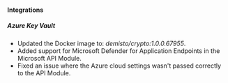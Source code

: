 
#### Integrations

##### Azure Key Vault
- Updated the Docker image to: *demisto/crypto:1.0.0.67955*.
- Added support for Microsoft Defender for Application Endpoints in the Microsoft API Module.
- Fixed an issue where the Azure cloud settings wasn't passed correctly to the API Module.
